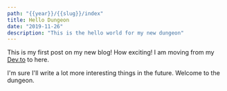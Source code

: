 ```yaml
---
path: "{{year}}/{{slug}}/index"
title: Hello Dungeon
date: "2019-11-26"
description: "This is the hello world for my new dungeon"
---
```


This is my first post on my new blog! How exciting!
I am moving from my [Dev.to](https://dev.to/patferraggi) to here.

I'm sure I'll write a lot more interesting things in the future.
Welcome to the dungeon.
